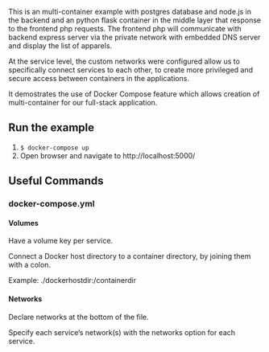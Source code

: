 This is an multi-container example with postgres database and node.js in the backend and an python flask container in the middle layer that response to the frontend php requests. The frontend php will communicate with backend express server via the private network with embedded DNS server and display the list of apparels.

At the service level, the custom networks were configured allow us to specifically connect services to each other, to create more privileged and secure access between containers in the applications.


It demostrates the use of Docker Compose feature which allows creation of multi-container for our full-stack application.

## Run the example

1. `$ docker-compose up`
2. Open browser and navigate to http://localhost:5000/ 


## Useful Commands

### docker-compose.yml

#### Volumes

Have a volume key per service.

Connect a Docker host directory to a container directory, by joining them with a colon.

Example: ./dockerhostdir:/containerdir

#### Networks

Declare networks at the bottom of the file.

Specify each service’s network(s) with the networks option for each service.